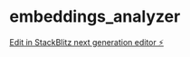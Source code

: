 # embeddings_analyzer

[Edit in StackBlitz next generation editor ⚡️](https://stackblitz.com/~/github.com/TianqiZhang/embeddings_analyzer)